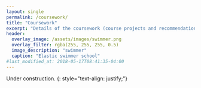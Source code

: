 ```yaml
---
layout: single
permalink: /coursework/
title: "Coursework"
excerpt: "Details of the coursework (course projects and recommendations) related to my research interests"
header:
  overlay_image: /assets/images/swimmer.png
  overlay_filter: rgba(255, 255, 255, 0.5)
  image_description: "swimmer"
  caption: "Elastic swimmer school"
#last_modified_at: 2018-05-17T08:41:35-04:00
---
```


Under construction.
{: style="text-align: justify;"}
